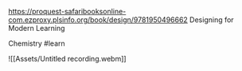 https://proquest-safaribooksonline-com.ezproxy.plsinfo.org/book/design/9781950496662
Designing for Modern Learning 

Chemistry #learn


![[Assets/Untitled recording.webm]]
